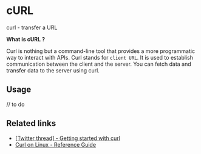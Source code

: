 # cURL

curl - transfer a URL

**What is cURL ?**

Curl is nothing but a command-line tool that provides a more programmatic way to interact with APIs. Curl stands for `client URL`. It is used to establish communication between the client and the server. You can fetch data and transfer data to the server using curl.

## Usage

// to do

## Related links

- [[Twitter thread] - Getting started with curl](https://twitter.com/Rapid_API/status/1553062550937505792)
- [Curl on Linux - Reference Guide](https://ittavern.com/curl-reference-guide/)
